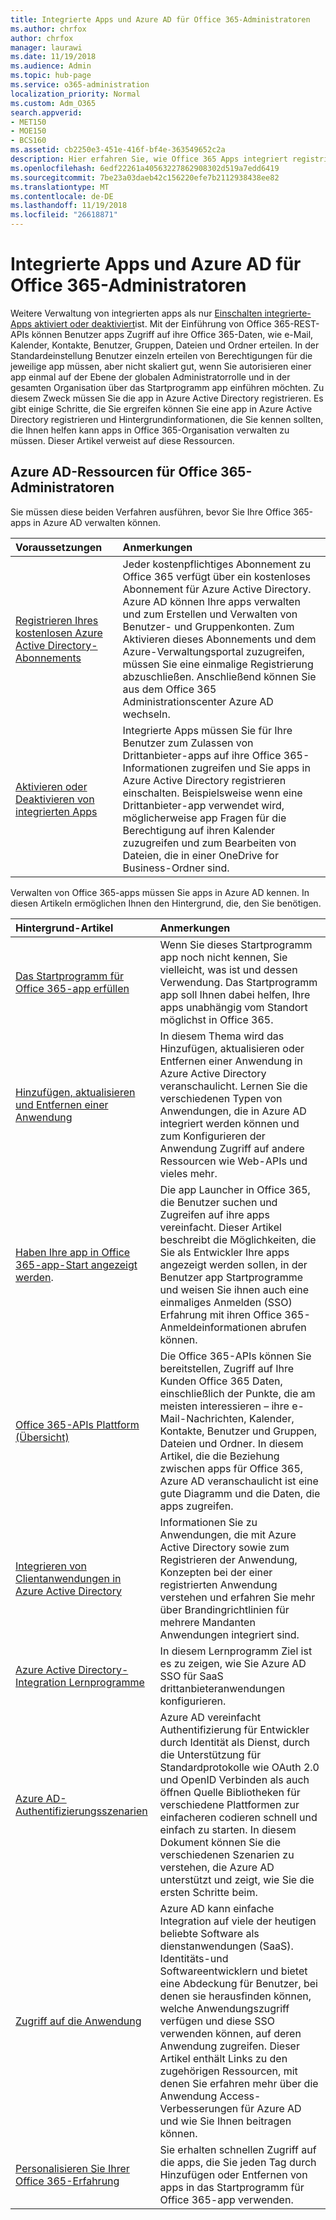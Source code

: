 ```yaml
---
title: Integrierte Apps und Azure AD für Office 365-Administratoren
ms.author: chrfox
author: chrfox
manager: laurawi
ms.date: 11/19/2018
ms.audience: Admin
ms.topic: hub-page
ms.service: o365-administration
localization_priority: Normal
ms.custom: Adm_O365
search.appverid:
- MET150
- MOE150
- BCS160
ms.assetid: cb2250e3-451e-416f-bf4e-363549652c2a
description: Hier erfahren Sie, wie Office 365 Apps integriert registriert sind und in Azure Active Directory verwaltet werden
ms.openlocfilehash: 6edf22261a40563227862908302d519a7edd6419
ms.sourcegitcommit: 7be23a03daeb42c156220efe7b2112938438ee82
ms.translationtype: MT
ms.contentlocale: de-DE
ms.lasthandoff: 11/19/2018
ms.locfileid: "26618871"
---
```

# <a name="integrated-apps-and-azure-ad-for-office-365-administrators"></a>Integrierte Apps und Azure AD für Office 365-Administratoren

Weitere Verwaltung von integrierten apps als nur [Einschalten integrierte-Apps aktiviert oder deaktiviert](https://support.office.com/article/7e453a40-66df-44ab-92a1-96786cb7fb34#__toc379982114)ist. Mit der Einführung von Office 365-REST-APIs können Benutzer apps Zugriff auf ihre Office 365-Daten, wie e-Mail, Kalender, Kontakte, Benutzer, Gruppen, Dateien und Ordner erteilen. In der Standardeinstellung Benutzer einzeln erteilen von Berechtigungen für die jeweilige app müssen, aber nicht skaliert gut, wenn Sie autorisieren einer app einmal auf der Ebene der globalen Administratorrolle und in der gesamten Organisation über das Startprogramm app einführen möchten. Zu diesem Zweck müssen Sie die app in Azure Active Directory registrieren. Es gibt einige Schritte, die Sie ergreifen können Sie eine app in Azure Active Directory registrieren und Hintergrundinformationen, die Sie kennen sollten, die Ihnen helfen kann apps in Office 365-Organisation verwalten zu müssen. Dieser Artikel verweist auf diese Ressourcen.
  
## <a name="azure-ad-resources-for-office-365-admins"></a>Azure AD-Ressourcen für Office 365-Administratoren

Sie müssen diese beiden Verfahren ausführen, bevor Sie Ihre Office 365-apps in Azure AD verwalten können.
  
|**Voraussetzungen**|**Anmerkungen**|
|:-----|:-----|
|[Registrieren Ihres kostenlosen Azure Active Directory-Abonnements](https://go.microsoft.com/fwlink/?LinkId=617127) <br/> |Jeder kostenpflichtiges Abonnement zu Office 365 verfügt über ein kostenloses Abonnement für Azure Active Directory. Azure AD können Ihre apps verwalten und zum Erstellen und Verwalten von Benutzer- und Gruppenkonten. Zum Aktivieren dieses Abonnements und dem Azure-Verwaltungsportal zuzugreifen, müssen Sie eine einmalige Registrierung abzuschließen. Anschließend können Sie aus dem Office 365 Administrationscenter Azure AD wechseln.  <br/> |
|[Aktivieren oder Deaktivieren von integrierten Apps](https://support.office.com/article/7e453a40-66df-44ab-92a1-96786cb7fb34#__toc379982114) <br/> |Integrierte Apps müssen Sie für Ihre Benutzer zum Zulassen von Drittanbieter-apps auf ihre Office 365-Informationen zugreifen und Sie apps in Azure Active Directory registrieren einschalten. Beispielsweise wenn eine Drittanbieter-app verwendet wird, möglicherweise app Fragen für die Berechtigung auf ihren Kalender zuzugreifen und zum Bearbeiten von Dateien, die in einer OneDrive for Business-Ordner sind.  <br/> |
   
Verwalten von Office 365-apps müssen Sie apps in Azure AD kennen. In diesen Artikeln ermöglichen Ihnen den Hintergrund, die, den Sie benötigen.
  
|**Hintergrund-Artikel**|**Anmerkungen**|
|:-----|:-----|
|[Das Startprogramm für Office 365-app erfüllen](https://support.office.com/article/79f12104-6fed-442f-96a0-eb089a3f476a) <br/> |Wenn Sie dieses Startprogramm app noch nicht kennen, Sie vielleicht, was ist und dessen Verwendung. Das Startprogramm app soll Ihnen dabei helfen, Ihre apps unabhängig vom Standort möglichst in Office 365.  <br/> |
|[Hinzufügen, aktualisieren und Entfernen einer Anwendung](https://go.microsoft.com/fwlink/?LinkId=617137) <br/> |In diesem Thema wird das Hinzufügen, aktualisieren oder Entfernen einer Anwendung in Azure Active Directory veranschaulicht. Lernen Sie die verschiedenen Typen von Anwendungen, die in Azure AD integriert werden können und zum Konfigurieren der Anwendung Zugriff auf andere Ressourcen wie Web-APIs und vieles mehr.  <br/> |
|[Haben Ihre app in Office 365-app-Start angezeigt werden](https://go.microsoft.com/fwlink/?LinkId=617138).  <br/> |Die app Launcher in Office 365, die Benutzer suchen und Zugreifen auf ihre apps vereinfacht. Dieser Artikel beschreibt die Möglichkeiten, die Sie als Entwickler Ihre apps angezeigt werden sollen, in der Benutzer app Startprogramme und weisen Sie ihnen auch eine einmaliges Anmelden (SSO) Erfahrung mit ihren Office 365-Anmeldeinformationen abrufen können.  <br/> |
|[Office 365-APIs Plattform (Übersicht)](https://go.microsoft.com/fwlink/?LinkId=617140) <br/> |Die Office 365-APIs können Sie bereitstellen, Zugriff auf Ihre Kunden Office 365 Daten, einschließlich der Punkte, die am meisten interessieren – ihre e-Mail-Nachrichten, Kalender, Kontakte, Benutzer und Gruppen, Dateien und Ordner. In diesem Artikel, die die Beziehung zwischen apps für Office 365, Azure AD veranschaulicht ist eine gute Diagramm und die Daten, die apps zugreifen.  <br/> |
|[Integrieren von Clientanwendungen in Azure Active Directory](https://docs.microsoft.com/azure/active-directory/develop/quickstart-v1-add-azure-ad-app) <br/> | Informationen Sie zu Anwendungen, die mit Azure Active Directory sowie zum Registrieren der Anwendung, Konzepten bei der einer registrierten Anwendung verstehen und erfahren Sie mehr über Brandingrichtlinien für mehrere Mandanten Anwendungen integriert sind.  <br/> |
|[Azure Active Directory-Integration Lernprogramme](https://docs.microsoft.com/azure/active-directory/saas-apps/tutorial-list) <br/> |In diesem Lernprogramm Ziel ist es zu zeigen, wie Sie Azure AD SSO für SaaS drittanbieteranwendungen konfigurieren.  <br/> |
|[Azure AD-Authentifizierungsszenarien](https://go.microsoft.com/fwlink/?LinkId=617145) <br/> |Azure AD vereinfacht Authentifizierung für Entwickler durch Identität als Dienst, durch die Unterstützung für Standardprotokolle wie OAuth 2.0 und OpenID Verbinden als auch öffnen Quelle Bibliotheken für verschiedene Plattformen zur einfacheren codieren schnell und einfach zu starten. In diesem Dokument können Sie die verschiedenen Szenarien zu verstehen, die Azure AD unterstützt und zeigt, wie Sie die ersten Schritte beim.  <br/> |
|[Zugriff auf die Anwendung](https://docs.microsoft.com/azure/active-directory/manage-apps/what-is-access-management) <br/> |Azure AD kann einfache Integration auf viele der heutigen beliebte Software als dienstanwendungen (SaaS). Identitäts-und Softwareentwicklern und bietet eine Abdeckung für Benutzer, bei denen sie herausfinden können, welche Anwendungszugriff verfügen und diese SSO verwenden können, auf deren Anwendung zugreifen. Dieser Artikel enthält Links zu den zugehörigen Ressourcen, mit denen Sie erfahren mehr über die Anwendung Access-Verbesserungen für Azure AD und wie Sie Ihnen beitragen können.  <br/> |
|[Personalisieren Sie Ihrer Office 365-Erfahrung](https://support.office.com/article/eb34a21b-52fa-4fbf-a8d5-146132242985) <br/> |Sie erhalten schnellen Zugriff auf die apps, die Sie jeden Tag durch Hinzufügen oder Entfernen von apps in das Startprogramm für Office 365-app verwenden.  <br/> |
   

